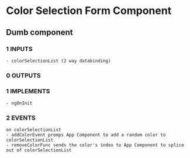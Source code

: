 # Color Selection Form Component
## Dumb component
### 1 INPUTS
    - colorSelectionList (2 way databinding)
### 0 OUTPUTS
### 1 IMPLEMENTS
    - ngOnInit
### 2 EVENTS
    on colorSelectionList
    - addColorEvent promps App Component to add a random color to colorSelectionList
    - removeColorFunc sends the color's index to App Component to splice out of colorSelectionList
